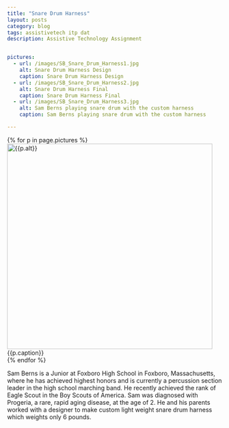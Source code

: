 ```yaml
---
title: "Snare Drum Harness"
layout: posts
category: blog
tags: assistivetech itp dat
description: Assistive Technology Assignment


pictures: 
  - url: /images/SB_Snare_Drum_Harness1.jpg
    alt: Snare Drum Harness Design
    caption: Snare Drum Harness Design
  - url: /images/SB_Snare_Drum_Harness2.jpg
    alt: Snare Drum Harness Final
    caption: Snare Drum Harness Final
  - url: /images/SB_Snare_Drum_Harness3.jpg
    alt: Sam Berns playing snare drum with the custom harness
    caption: Sam Berns playing snare drum with the custom harness

---
```


{% for p in page.pictures %}
 <img style="width:480px;" src="{{site.assetURL}}{{p.url}}" title="{{p.alt}}" alt="{{p.alt}}"/>
 <span style="display:block;">{{p.caption}}</span>
{% endfor %}

Sam Berns is a Junior at Foxboro High School in Foxboro, Massachusetts, where he has achieved highest honors and is currently a percussion section leader in the high school marching band. He recently achieved the rank of Eagle Scout in the Boy Scouts of America. Sam was diagnosed with Progeria, a rare, rapid aging disease, at the age of 2. He and his parents worked with a designer to make custom light weight snare drum harness which weights only 6 pounds. 